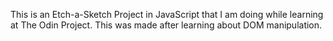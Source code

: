 This is an Etch-a-Sketch Project in JavaScript that I am doing while learning at The Odin Project. This was made after learning about DOM manipulation. 